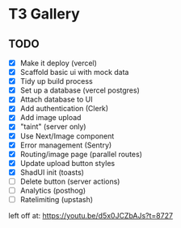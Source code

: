 # T3 Gallery

## TODO

- [x] Make it deploy (vercel)
- [x] Scaffold basic ui with mock data
- [x] Tidy up build process
- [x] Set up a database (vercel postgres)
- [x] Attach database to UI
- [x] Add authentication (Clerk)
- [x] Add image upload
- [x] "taint" (server only)
- [x] Use Next/Image component
- [x] Error management (Sentry)
- [x] Routing/image page (parallel routes)
- [x] Update upload button styles
- [x] ShadUI init (toasts)
- [ ] Delete button (server actions)
- [ ] Analytics (posthog)
- [ ] Ratelimiting (upstash)

left off at: https://youtu.be/d5x0JCZbAJs?t=8727
